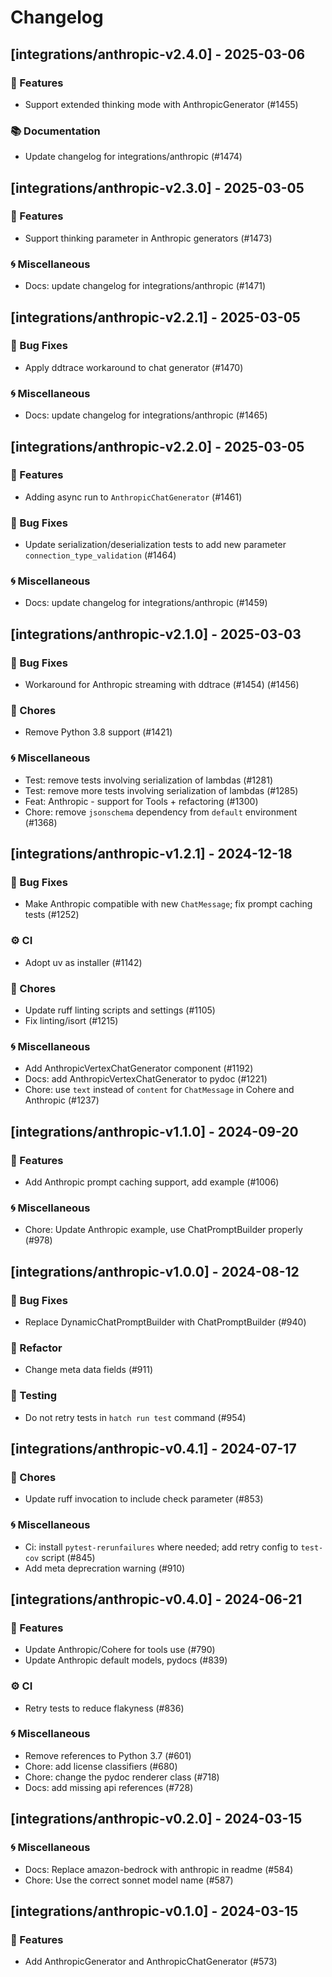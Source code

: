# Changelog

## [integrations/anthropic-v2.4.0] - 2025-03-06

### 🚀 Features

- Support extended thinking mode with AnthropicGenerator (#1455)

### 📚 Documentation

- Update changelog for integrations/anthropic (#1474)

## [integrations/anthropic-v2.3.0] - 2025-03-05

### 🚀 Features

- Support thinking parameter in Anthropic generators (#1473)

### 🌀 Miscellaneous

- Docs: update changelog for integrations/anthropic (#1471)

## [integrations/anthropic-v2.2.1] - 2025-03-05

### 🐛 Bug Fixes

- Apply ddtrace workaround to chat generator (#1470)

### 🌀 Miscellaneous

- Docs: update changelog for integrations/anthropic (#1465)

## [integrations/anthropic-v2.2.0] - 2025-03-05

### 🚀 Features

- Adding async run to `AnthropicChatGenerator` (#1461)

### 🐛 Bug Fixes

- Update serialization/deserialization tests to add new parameter `connection_type_validation` (#1464)

### 🌀 Miscellaneous

- Docs: update changelog for integrations/anthropic (#1459)

## [integrations/anthropic-v2.1.0] - 2025-03-03

### 🐛 Bug Fixes

- Workaround for Anthropic streaming with ddtrace (#1454) (#1456)

### 🧹 Chores

- Remove Python 3.8 support (#1421)

### 🌀 Miscellaneous

- Test: remove tests involving serialization of lambdas (#1281)
- Test: remove more tests involving serialization of lambdas (#1285)
- Feat: Anthropic - support for Tools + refactoring (#1300)
- Chore: remove `jsonschema` dependency from `default` environment (#1368)

## [integrations/anthropic-v1.2.1] - 2024-12-18

### 🐛 Bug Fixes

- Make Anthropic compatible with new `ChatMessage`; fix prompt caching tests (#1252)

### ⚙️ CI

- Adopt uv as installer (#1142)

### 🧹 Chores

- Update ruff linting scripts and settings (#1105)
- Fix linting/isort (#1215)

### 🌀 Miscellaneous

- Add AnthropicVertexChatGenerator component (#1192)
- Docs: add AnthropicVertexChatGenerator to pydoc (#1221)
- Chore: use `text` instead of `content` for `ChatMessage` in Cohere and Anthropic (#1237)

## [integrations/anthropic-v1.1.0] - 2024-09-20

### 🚀 Features

- Add Anthropic prompt caching support, add example (#1006)

### 🌀 Miscellaneous

- Chore: Update Anthropic example, use ChatPromptBuilder properly (#978)

## [integrations/anthropic-v1.0.0] - 2024-08-12

### 🐛 Bug Fixes

- Replace DynamicChatPromptBuilder with ChatPromptBuilder (#940)

### 🚜 Refactor

- Change meta data fields (#911)

### 🧪 Testing

- Do not retry tests in `hatch run test` command (#954)


## [integrations/anthropic-v0.4.1] - 2024-07-17

### 🧹 Chores

- Update ruff invocation to include check parameter (#853)

### 🌀 Miscellaneous

- Ci: install `pytest-rerunfailures` where needed; add retry config to `test-cov` script (#845)
- Add meta deprecration warning (#910)

## [integrations/anthropic-v0.4.0] - 2024-06-21

### 🚀 Features

- Update Anthropic/Cohere for tools use (#790)
- Update Anthropic default models, pydocs (#839)

### ⚙️ CI

- Retry tests to reduce flakyness (#836)

### 🌀 Miscellaneous

- Remove references to Python 3.7 (#601)
- Chore: add license classifiers (#680)
- Chore: change the pydoc renderer class (#718)
- Docs: add missing api references (#728)

## [integrations/anthropic-v0.2.0] - 2024-03-15

### 🌀 Miscellaneous

- Docs: Replace amazon-bedrock with anthropic in readme (#584)
- Chore: Use the correct sonnet model name (#587)

## [integrations/anthropic-v0.1.0] - 2024-03-15

### 🚀 Features

- Add AnthropicGenerator and AnthropicChatGenerator (#573)

<!-- generated by git-cliff -->
